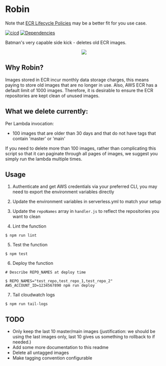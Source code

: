 # Robin

Note that [ECR Lifecycle Policies](http://docs.aws.amazon.com/AmazonECR/latest/userguide/LifecyclePolicies.html) may be a better fit for you use case.

[![cicd](https://github.com/nib-health-funds/robin/workflows/ci/badge.svg?branch=master)](https://github.com/nib-health-funds/robin/actions?query=workflow%3Aci)
[![Dependencies](https://david-dm.org/nib-health-funds/robin.svg)](https://david-dm.org/nib-health-funds/robin)

Batman's very capable side kick - deletes old ECR images.
<center><img src="images/robin.jpg"></center>

## Why Robin?

Images stored in ECR incur monthly data storage charges, this means paying to store old images that are no longer in use. Also, AWS ECR has a default limit of 1000 images. Therefore, it is desirable to ensure the ECR repositories are kept clean of unused images.

## What we delete currently:

Per Lambda invocation:

- 100 images that are older than 30 days and that do not have tags that contain 'master' or 'main'

If you need to delete more than 100 images, rather than complicating this script so that it can paginate
through all pages of images, we suggest you simply run the lambda multiple times.

## Usage

1. Authenticate and get AWS credentials via your preferred CLI, you may need to export the environment variables directly

1. Update the environment variables in serverless.yml to match your setup

1. Update the `repoNames` array in `handler.js` to reflect the repositories you want to clean

1. Lint the function

```
$ npm run lint
```

5. Test the function

```
$ npm test
```

6. Deploy the function

```
# Describe REPO_NAMES at deploy time

$ REPO_NAMES="test_repo,test_repo_1,test_repo_2" AWS_ACCOUNT_ID=1234567890 npm run deploy
```

7. Tail cloudwatch logs

```
$ npm run tail-logs
```


## TODO

- Only keep the last 10 master/main images (justification: we should be using the last images only, last 10 gives us something to rollback to if needed.)
- Add some more documentation to this readme
- Delete all untagged images
- Make tagging convention configurable
